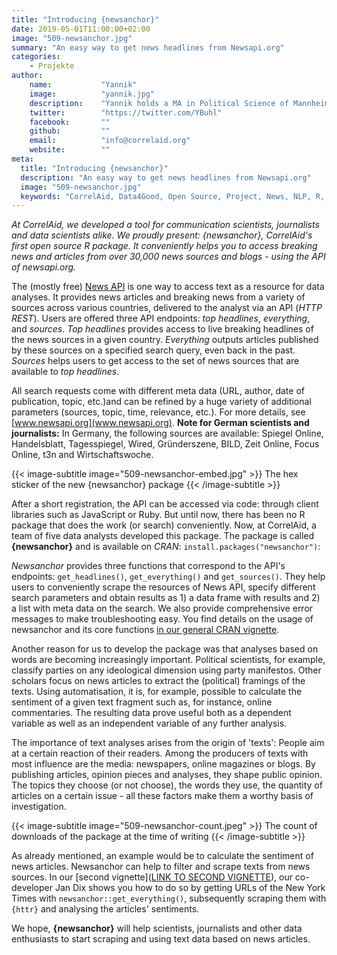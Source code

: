 ```yaml
---
title: "Introducing {newsanchor}"
date: 2019-05-01T11:00:00+02:00
image: "509-newsanchor.jpg"
summary: "An easy way to get news headlines from Newsapi.org"
categories:       
    - Projekte
author: 
    name:           "Yannik"
    image:          "yannik.jpg"
    description:    "Yannik holds a MA in Political Science of Mannheim University, works at Stuttgarter Zeitung and co-developed {newsanchor}."
    twitter:        "https://twitter.com/YBuhl"
    facebook:       ""
    github:         ""
    email:          "info@correlaid.org"
    website:        ""
meta:
  title: "Introducing {newsanchor}"
  description: "An easy way to get news headlines from Newsapi.org"
  image: "509-newsanchor.jpg"
  keywords: "CorrelAid, Data4Good, Open Source, Project, News, NLP, R, Scraping"
---
```


*At CorrelAid, we developed a tool for communication scientists, journalists and data scientists alike. We proudly present: *{newsanchor}*, CorrelAid's first open source R package. It conveniently helps you to access breaking news and articles from over 30,000 news sources and blogs - using the API of newsapi.org.*

The (mostly free) [News API](www.newsapi.org) is one way to access text as a resource for data analyses. It provides news articles and breaking news from a variety of sources across various countries, delivered to the analyst via an API (*HTTP REST*). Users are offered three API endpoints: *top headlines*, *everything*, and *sources*. *Top headlines* provides access to live breaking headlines of the news sources in a given country. *Everything* outputs articles published by these sources on a specified search query, even back in the past. *Sources* helps users to get access to the set of news sources that are available to *top headlines*. 

All search requests come with different meta data (URL, author, date of publication, topic, etc.)and can be refined by a huge variety of additional parameters (sources, topic, time, relevance, etc.). For more details, see [www.newsapi.org](www.newsapi.org). **Note for German scientists and journalists:** In Germany, the following sources are available: Spiegel Online, Handelsblatt, Tagesspiegel, Wired, Gründerszene, BILD, Zeit Online, Focus Online, t3n and Wirtschaftswoche. 

{{< image-subtitle
    image="509-newsanchor-embed.jpg"
    >}}
The hex sticker of the new {newsanchor} package
{{< /image-subtitle >}}

After a short registration, the API can be accessed via code: through client libraries such as JavaScript or Ruby. But until now, there has been no R package that does the work (or search) conveniently. Now, at CorrelAid, a team of five data analysts developed this package. The package is called **{newsanchor}** and is available on *CRAN*: ``install.packages("newsanchor")``:

*Newsanchor* provides three functions that correspond to the API's endpoints: `get_headlines()`, ``get_everything()`` and ``get_sources()``. They help users to conveniently scrape the resources of News API, specify different search parameters and obtain results as 1) a data frame with results and 2) a list with meta data on the search. We also provide comprehensive error messages to make troubleshooting easy. You find details on the usage of newsanchor and its core functions [in our general CRAN vignette](https://cran.r-project.org/web/packages/newsanchor/vignettes/usage-newsanchor.html).

Another reason for us to develop the package was that analyses based on words are becoming increasingly important. Political scientists, for example, classify parties on any ideological dimension using party manifestos. Other scholars focus on news articles to extract the (political) framings of the texts. Using automatisation, it is, for example, possible to calculate the sentiment of a given text fragment such as, for instance, online commentaries. The resulting data prove useful both as a dependent variable as well as an independent variable of any further analysis. 

The importance of text analyses arises from the origin of 'texts': People aim at a certain reaction of their readers. Among the producers of texts with most influence are the media: newspapers, online magazines or blogs. By publishing articles, opinion pieces and analyses, they shape public opinion. The topics they choose (or not choose), the words they use, the quantity of articles on a certain issue - all these factors make them a worthy basis of investigation. 

{{< image-subtitle
    image="509-newsanchor-count.jpeg"
    >}}
The count of downloads of the package at the time of writing
{{< /image-subtitle >}}

As already mentioned, an example would be to calculate the sentiment of news articles. Newsanchor can help to filter and scrape texts from news sources. In our [second vignette]([LINK TO SECOND VIGNETTE](https://cran.r-project.org/web/packages/newsanchor/vignettes/scrape-nyt.html)), our co-developer Jan Dix shows you how to do so by getting URLs of the New York Times with ``newsanchor::get_everything()``, subsequently scraping them with ``{httr}`` and analysing the articles' sentiments. 

We hope, **{newsanchor}** will help scientists, journalists and other data enthusiasts to start scraping and using text data based on news articles.